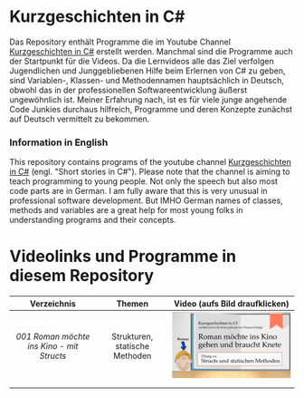 # Kurzgeschichten in C#

Das Repository enthält Programme die im Youtube Channel [Kurzgeschichten in C#](https://www.youtube.com/channel/UCMcHR9DBcGsbDtoZyZIFqoA) erstellt werden. Manchmal sind die Programme auch der Startpunkt für die Videos. Da die Lernvideos alle das Ziel verfolgen Jugendlichen und Junggebliebenen Hilfe beim Erlernen von C# zu geben, sind Variablen-, Klassen- und Methodennamen hauptsächlich in Deutsch, obwohl das in der professionellen Softwareentwicklung äußerst ungewöhnlich ist. Meiner Erfahrung nach, ist es für viele junge angehende Code Junkies durchaus hilfreich, Programme und deren Konzepte zunächst auf Deutsch vermittelt zu bekommen.

### Information in English
This repository contains programs of the youtube channel [Kurzgeschichten in C#](https://www.youtube.com/channel/UCMcHR9DBcGsbDtoZyZIFqoA) (engl. "Short stories in C#").
Please note that the channel is aiming to teach programming to young people. Not only the speech but also most code parts are in German. I am fully aware that this is very unusual in professional software development. But IMHO German names of classes, methods and variables are a great help for most young folks in understanding programs and their concepts.

# Videolinks und Programme in diesem Repository

|Verzeichnis|Themen|Video (aufs Bild draufklicken)|
|:---:|:---:|:---:|
|*001 Roman möchte ins Kino - mit Structs*|Strukturen, statische Methoden|[![Hier sollte ein Bild zu sehen sein!](images/001.png)](http://www.youtube.com/watch?v=dDfRkwtjucs "Structs und statische Methoden in C# - Roman möchte ins Kino gehen und braucht Knete")|
||||
||||